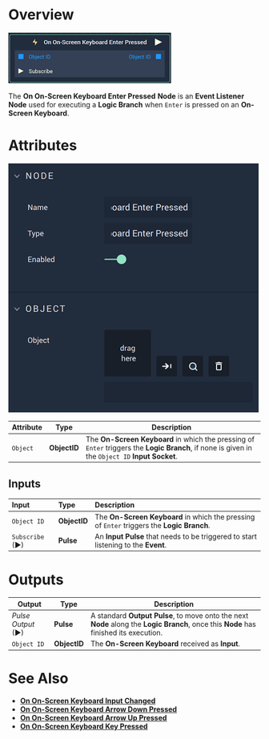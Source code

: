 # Overview

![The On On-Screen Keyboard Enter Pressed Node.](../../../.gitbook/assets/ononscreenkeyboardenterpressednode.png)

The **On On-Screen Keyboard Enter Pressed** **Node** is an **Event Listener** **Node** used for executing a **Logic Branch** when `Enter` is pressed on an **On-Screen Keyboard**.

# Attributes

![The On On-Screen Keyboard Enter Pressed Node Attributes.](../../../.gitbook/assets/ononscreenkeyboardenterpressedattributes.png)

|Attribute|Type|Description|
|---|---|---|
|`Object` | **ObjectID** | The **On-Screen Keyboard** in which the pressing of `Enter` triggers the **Logic Branch**, if none is given in the `Object ID` **Input Socket**. |

## Inputs

| Input | Type | Description |
| :--- | :--- | :--- |
| `Object ID` | **ObjectID** | The **On-Screen Keyboard** in which the pressing of `Enter` triggers the **Logic Branch**. |
| `Subscribe` (►)|**Pulse** | An **Input Pulse** that needs to be triggered to start listening to the **Event**. |

# Outputs

|Output|Type|Description|
|---|---|---|
|*Pulse Output* (►)|**Pulse**|A standard **Output Pulse**, to move onto the next **Node** along the **Logic Branch**, once this **Node** has finished its execution.|
| `Object ID` | **ObjectID** | The **On-Screen Keyboard** received as **Input**. |

# See Also

* [**On On-Screen Keyboard Input Changed**](on-onscreen-keyboard-input-changed.md)
* [**On On-Screen Keyboard Arrow Down Pressed**](ononscreenkeyboardarrowdownpressed.md)
* [**On On-Screen Keyboard Arrow Up Pressed**](ononscreenkeyboardarrowuppressed.md)
* [**On On-Screen Keyboard Key Pressed**](ononscreenkeyboardpressed.md)


